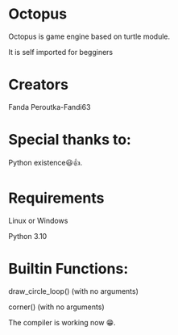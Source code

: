 # Octopus

Octopus is game engine based on
turtle module. 

It is self imported for begginers

# Creators

Fanda Peroutka-Fandi63

# Special thanks to:

Python existence😃👍.

# Requirements 

Linux or Windows

Python 3.10 

# Builtin Functions:


draw_circle_loop() (with no arguments)

corner() (with no arguments)

The compiler is working now 😁.
